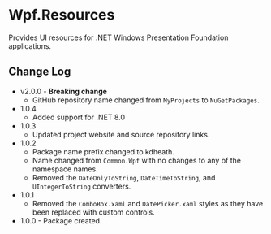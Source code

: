 # Wpf.Resources
Provides UI resources for .NET Windows Presentation Foundation applications.

## Change Log
- v2.0.0 - **Breaking change**
  - GitHub repository name changed from `MyProjects` to `NuGetPackages`.  
- 1.0.4
  - Added support for .NET 8.0
- 1.0.3
  - Updated project website and source repository links.
- 1.0.2
  - Package name prefix changed to kdheath.
  - Name changed from `Common.Wpf` with no changes to any of the namespace names.
  - Removed the `DateOnlyToString`, `DateTimeToString`, and `UIntegerToString` converters.
- 1.0.1
  - Removed the `ComboBox.xaml` and `DatePicker.xaml` styles as they have been replaced with custom controls.
- 1.0.0 - Package created.

